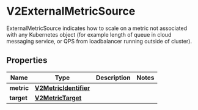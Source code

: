 

# V2ExternalMetricSource

ExternalMetricSource indicates how to scale on a metric not associated with any Kubernetes object (for example length of queue in cloud messaging service, or QPS from loadbalancer running outside of cluster).

## Properties

| Name | Type | Description | Notes |
|------------ | ------------- | ------------- | -------------|
|**metric** | [**V2MetricIdentifier**](V2MetricIdentifier.md) |  |  |
|**target** | [**V2MetricTarget**](V2MetricTarget.md) |  |  |



